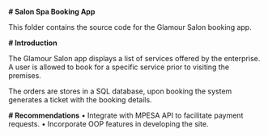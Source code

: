 **# Salon Spa Booking App**	

This folder contains the source code for the Glamour Salon booking app.

**# Introduction**

The Glamour Salon app displays a list of services offered by the enterprise.
 A user is allowed to book for a specific service prior to visiting the premises.

The orders are stores in a SQL database, upon booking the system generates a ticket with the booking details.

**# Recommendations**
•	Integrate with MPESA API to facilitate payment requests.
•	Incorporate OOP features in developing the site.
